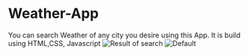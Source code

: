 # Weather-App
You can search Weather of any city you desire using this App. It is build using HTML,CSS, Javascript
![Result of search](https://user-images.githubusercontent.com/33277205/155871219-12997168-7ef7-4e7b-b1b8-3574a02a57e5.png)
![Default](https://user-images.githubusercontent.com/33277205/155871270-58ac8956-073b-4b52-a575-1f87e4f53dd8.png)

